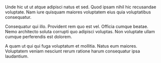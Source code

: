Unde hic ut ut atque adipisci natus et sed. Quod ipsam nihil hic recusandae voluptate. Nam iure quisquam maiores voluptatem eius quia voluptatibus consequatur.
 Consequatur qui illo. Provident rem quo est vel. Officia cumque beatae. Nemo architecto soluta corrupti quo adipisci voluptas. Non voluptate ullam cumque perferendis est dolorem.
 A quam ut qui qui fuga voluptatum et mollitia. Natus eum maiores. Voluptatem veniam nesciunt rerum ratione harum consequatur ipsa laudantium.